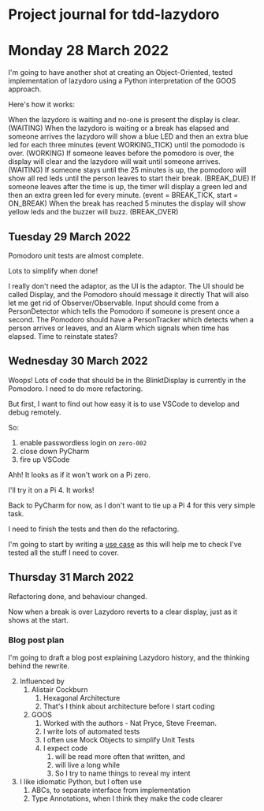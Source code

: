 # Project journal for tdd-lazydoro

# Monday 28 March 2022

I'm going to have another shot at creating an Object-Oriented, tested implementation of lazydoro using a Python 
interpretation of the GOOS approach.

Here's how it works:

When the lazydoro is waiting and no-one is present the display is clear. (WAITING)
When the lazydoro is waiting or a break has elapsed and someone arrives the lazydoro will show a blue LED
and then an extra blue led for each three minutes (event WORKING_TICK) until the pomododo is over. (WORKING)
If someone leaves before the pomodoro is over, the display will clear and the lazydoro will wait until someone 
arrives. (WAITING)
If someone stays until the 25 minutes is up, the pomodoro will show all red leds until the person leaves to start their 
break. (BREAK_DUE)
If someone leaves after the time is up, the timer will display a green led and then an extra green led for every 
minute. (event = BREAK_TICK, start = ON_BREAK)
When the break has reached 5 minutes the display will show yellow leds and the buzzer will buzz. (BREAK_OVER)

## Tuesday 29 March 2022

Pomodoro unit tests are almost complete.

Lots to simplify when done!

I really don't need the adaptor, as the UI is the adaptor. 
The UI should be called Display, and the Pomodoro should message it directly
That will also let me get rid of Observer/Observable.
Input should come from a PersonDetector which tells the Pomodoro if someone is present once a second.
The Pomodoro should have a PersonTracker which detects when a person arrives or leaves, and an Alarm which signals 
when time has elapsed.
Time to reinstate states?


## Wednesday 30 March 2022

Woops! Lots of code that should be in the BlinktDisplay is currently in the Pomodoro.
I need to do more refactoring.

But first, I want to find out how easy it is to use VSCode to develop and debug remotely.

So:
1. enable passwordless login on `zero-002`
2. close down PyCharm
3. fire up VSCode

Ahh! It looks as if it won't work on a Pi zero.

I'll try it on a Pi 4. It works!

Back to PyCharm for now, as I don't want to tie up a Pi 4 for this very simple task.

I need to finish the tests and then do the refactoring.

I'm going to start by writing a [use case](../docs/use-case.md) as this will help me to check I've tested all the 
stuff I need  to cover.

## Thursday 31 March 2022

Refactoring done, and behaviour changed.

Now when a break is over Lazydoro reverts to a clear display, just as it shows at the start.

### Blog post plan

I'm going to draft a blog post explaining Lazydoro history, and the thinking behind the rewrite.

2. Influenced by
   1. Alistair Cockburn
      1. Hexagonal Architecture
      2. That's I think about architecture before I start coding
   2. GOOS
      1. Worked with the authors - Nat Pryce, Steve Freeman.
      2. I write lots of automated tests
      3. I often use Mock Objects to simplify Unit Tests
      4. I expect code
         1. will  be read more often that written, and
         2. will live a long while 
         3. So I try to name things to reveal my intent
3. I like idiomatic Python, but I often use
   1. ABCs, to separate interface from implementation
   2. Type Annotations, when I think they make the code clearer


